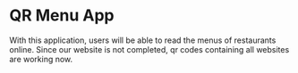 # QR Menu App

With this application, users will be able to read the menus of restaurants online. Since our website is not completed, qr codes containing all websites are working now.

